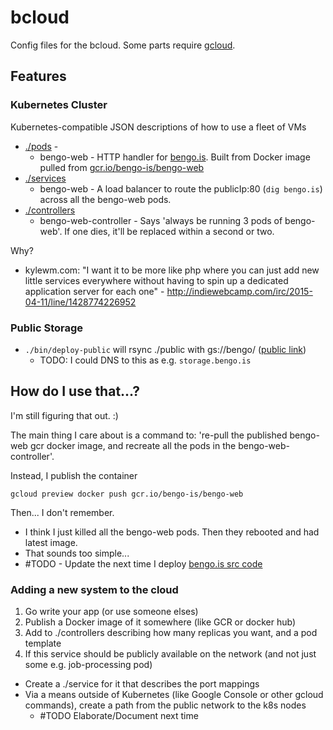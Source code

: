 # bcloud

Config files for the bcloud.
Some parts require [gcloud](https://cloud.google.com).

## Features

### Kubernetes Cluster

Kubernetes-compatible JSON descriptions of how to use a fleet of VMs

* [./pods](./pods) - 
  * bengo-web - HTTP handler for [bengo.is](http://bengo.is). Built from Docker image pulled from [gcr.io/bengo-is/bengo-web](gcr.io/bengo-is/bengo-web)
* [./services](./services)
  * bengo-web - A load balancer to route the publicIp:80 (`dig bengo.is`) across all the bengo-web pods.
* [./controllers](./controllers)
  * bengo-web-controller - Says 'always be running 3 pods of bengo-web'. If one dies, it'll be replaced within a second or two.

Why?
* kylewm.com: "I want it to be more like php where you can just add new little services everywhere without having to spin up a dedicated application server for each one" - http://indiewebcamp.com/irc/2015-04-11/line/1428774226952

### Public Storage

* `./bin/deploy-public` will rsync ./public with gs://bengo/ ([public link](https://storage.googleapis.com/bengo/index.html))
  * TODO: I could DNS to this as e.g. `storage.bengo.is`

## How do I use that...?

I'm still figuring that out. :)

The main thing I care about is a command to: 're-pull the published bengo-web gcr docker image, and recreate all the pods in the bengo-web-controller'.

Instead, I publish the container
```
gcloud preview docker push gcr.io/bengo-is/bengo-web
```

Then... I don't remember.
* I think I just killed all the bengo-web pods. Then they rebooted and had latest image.
* That sounds too simple...
* #TODO - Update the next time I deploy [bengo.is src code](https://github.com/gobengo/bengo.is)

### Adding a new system to the cloud

1. Go write your app (or use someone elses)
2. Publish a Docker image of it somewhere (like GCR or docker hub)
3. Add to ./controllers describing how many replicas you want, and a pod template
4. If this service should be publicly available on the network (and not just some e.g. job-processing pod)
  * Create a ./service for it that describes the port mappings
  * Via a means outside of Kubernetes (like Google Console or other gcloud commands), create a path from the public network to the k8s nodes
      - #TODO Elaborate/Document next time

